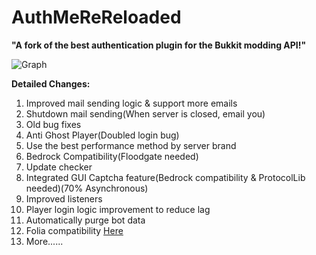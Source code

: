 # AuthMeReReloaded
**"A fork of the best authentication plugin for the Bukkit modding API!"**

![Graph](https://bstats.org/signatures/bukkit/AuthMeReloaded-Fork.svg)

**Detailed Changes:**
 1. Improved mail sending logic & support more emails
 2. Shutdown mail sending(When server is closed, email you)
 3. Old bug fixes
 4. Anti Ghost Player(Doubled login bug)
 5. Use the best performance method by server brand
 6. Bedrock Compatibility(Floodgate needed)
 7. Update checker
 8. Integrated GUI Captcha feature(Bedrock compatibility & ProtocolLib needed)(70% Asynchronous)
 9. Improved listeners
 10. Player login logic improvement to reduce lag
 11. Automatically purge bot data
 12. Folia compatibility [Here](https://github.com/HaHaWTH/AuthMeReReloaded/releases/download/b20/AuthMe-5.6.0-FORK-Folia.jar)
 13. More...... 
